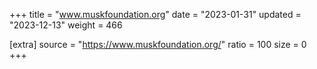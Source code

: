 +++
title = "www.muskfoundation.org"
date = "2023-01-31"
updated = "2023-12-13"
weight = 466

[extra]
source = "https://www.muskfoundation.org/"
ratio = 100
size = 0
+++
